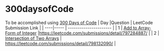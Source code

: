 # 300daysofCode
To be accomplished using [300 Days of Code](https://www.threehundreddaysofcode.com/problemset/all)
| Day |Question | LeetCode Submission Link |
| ----|----- | ---------------------- |
| 1 | [Add to Array-Form of Integer](https://leetcode.com/problems/add-to-array-form-of-integer/) |https://leetcode.com/submissions/detail/797284887/ |
| 2 | [Intersection of Two Arrays](https://leetcode.com/problems/intersection-of-two-arrays/) | https://leetcode.com/submissions/detail/798132090/ |
